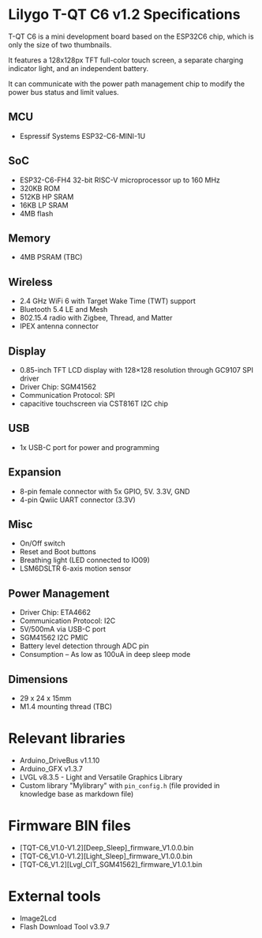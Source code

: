 # Lilygo T-QT C6 v1.2 Specifications

T-QT C6 is a mini development board based on the ESP32C6 chip, which is only the size of two thumbnails.

It features a 128x128px TFT full-color touch screen, a separate charging indicator light, and an independent battery.

It can communicate with the power path management chip to modify the power bus status and limit values.


## MCU
- Espressif Systems ESP32-C6-MINI-1U

## SoC
- ESP32-C6-FH4 32-bit RISC-V microprocessor up to 160 MHz
- 320KB ROM
- 512KB HP SRAM
- 16KB LP SRAM
- 4MB flash

## Memory
- 4MB PSRAM (TBC)

## Wireless
- 2.4 GHz WiFi 6 with Target Wake Time (TWT) support
- Bluetooth 5.4 LE and Mesh
- 802.15.4 radio with Zigbee, Thread, and Matter
- IPEX antenna connector

## Display
- 0.85-inch TFT LCD display with 128×128 resolution through GC9107 SPI driver
- Driver Chip: SGM41562
- Communication Protocol: SPI
- capacitive touchscreen via CST816T I2C chip

## USB
- 1x USB-C port for power and programming

## Expansion
- 8-pin female connector with 5x GPIO, 5V. 3.3V, GND
- 4-pin Qwiic UART connector (3.3V)

## Misc
- On/Off switch
- Reset and Boot buttons
- Breathing light (LED connected to IO09)
- LSM6DSLTR 6-axis motion sensor

## Power Management
- Driver Chip: ETA4662
- Communication Protocol: I2C
- 5V/500mA via USB-C port
- SGM41562 I2C PMIC
- Battery level detection through ADC pin
- Consumption – As low as 100uA in deep sleep mode

## Dimensions
- 29 x 24 x 15mm
- M1.4 mounting thread (TBC)


# Relevant libraries
- Arduino_DriveBus v1.1.10
- Arduino_GFX v1.3.7
- LVGL v8.3.5 - Light and Versatile Graphics Library
- Custom library "Mylibrary" with `pin_config.h` (file provided in knowledge base as markdown file)


# Firmware BIN files
- [TQT-C6_V1.0-V1.2][Deep_Sleep]_firmware_V1.0.0.bin
- [TQT-C6_V1.0-V1.2][Light_Sleep]_firmware_V1.0.0.bin
- [TQT-C6_V1.2][Lvgl_CIT_SGM41562]_firmware_V1.0.1.bin


# External tools
- Image2Lcd
- Flash Download Tool v3.9.7


